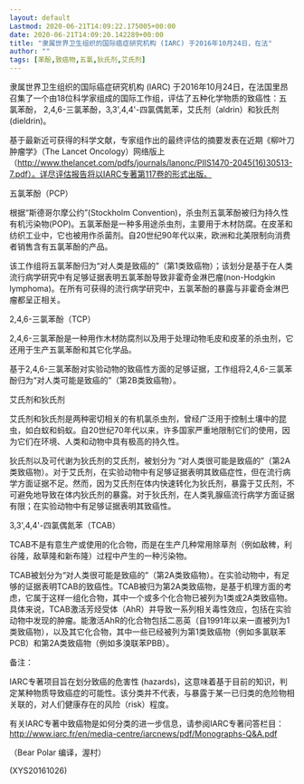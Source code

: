 ```yaml
---
layout: default
Lastmod: 2020-06-21T14:09:22.175005+00:00
date: 2020-06-21T14:09:20.142289+00:00
title: "隶属世界卫生组织的国际癌症研究机构 (IARC) 于2016年10月24日，在法"
author: ""
tags: [苯酚,致癌物,五氯,狄氏剂,艾氏剂]
---
```


隶属世界卫生组织的国际癌症研究机构 (IARC) 于2016年10月24日，在法国里昂召集了一个由18位科学家组成的国际工作组，评估了五种化学物质的致癌性：五氯苯酚， 2,4,6-三氯苯酚，3,3',4,4'-四氯偶氮苯，艾氏剂（aldrin）和狄氏剂(dieldrin)。

基于最新近可获得的科学文献，专家组作出的最终评估的摘要发表在近期《柳叶刀肿瘤学》（The Lancet Oncology）网络版上（http://www.thelancet.com/pdfs/journals/lanonc/PIIS1470-2045(16)30513-7.pdf）。详尽评估报告将以IARC专著第117卷的形式出版。

五氯苯酚（PCP）

根据“斯德哥尔摩公约”(Stockholm Convention)，杀虫剂五氯苯酚被归为持久性有机污染物(POP)。五氯苯酚是一种多用途杀虫剂，主要用于木材防腐。在皮革和纺织工业中，它也被用作杀菌剂。自20世纪90年代以来，欧洲和北美限制向消费者销售含有五氯苯酚的产品。

该工作组将五氯苯酚归为“对人类是致癌的”（第1类致癌物）；该划分是基于在人类流行病学研究中有足够证据表明五氯苯酚导致非霍奇金淋巴瘤(non-Hodgkin lymphoma)。在所有可获得的流行病学研究中，五氯苯酚的暴露与非霍奇金淋巴瘤都呈正相关。

2,4,6-三氯苯酚（TCP）

2,4,6-三氯苯酚是一种用作木材防腐剂以及用于处理动物毛皮和皮革的杀虫剂，它还用于生产五氯苯酚和其它化学品。

基于2,4,6-三氯苯酚对实验动物的致癌性方面的足够证据，工作组将2,4,6-三氯苯酚归为“对人类可能是致癌的”（第2B类致癌物）。

艾氏剂和狄氏剂

艾氏剂和狄氏剂是两种密切相关的有机氯杀虫剂，曾经广泛用于控制土壤中的昆虫，如白蚁和蚂蚁。自20世纪70年代以来，许多国家严重地限制它们的使用，因为它们在环境、人类和动物中具有极高的持久性。

狄氏剂以及可代谢为狄氏剂的艾氏剂，被划分为 “对人类很可能是致癌的”（第2A类致癌物）。对于艾氏剂，在实验动物中有足够证据表明其致癌症性，但在流行病学方面证据不足。然而，因为艾氏剂在体内快速转化为狄氏剂，暴露于艾氏剂，不可避免地导致在体内狄氏剂的暴露。对于狄氏剂，在人类乳腺癌流行病学方面证据有限；在实验动物中有足够证据表明其致癌性。

3,3',4,4'-四氯偶氮苯（TCAB）

TCAB不是有意生产或使用的化合物，而是在生产几种常用除草剂（例如敌稗，利谷隆，敌草隆和新布隆）过程中产生的一种污染物。

TCAB被划分为“对人类很可能是致癌的”（第2A类致癌物）。在实验动物中，有足够的证据表明TCAB的致癌性。TCAB被归为第2A类致癌物，是基于机理方面的考虑，它属于这样一组化合物，其中一个或多个化合物已被列为1类或2A类致癌物。具体来说，TCAB激活芳烃受体（AhR）并导致一系列相关毒性效应，包括在实验动物中发现的肿瘤。能激活AhR的化合物包括二恶英（自1991年以来一直被列为1类致癌物），以及其它化合物，其中一些已经被列为第1类致癌物（例如多氯联苯PCB）和第2A类致癌物（例如多溴联苯PBB）。

备注：

IARC专著项目旨在划分致癌的危害性 (hazards)，这意味着基于目前的知识，判定某种物质导致癌症的可能性。该分类并不代表，与暴露于某一已归类的危险物相关联的，对人们健康存在的风险（risk）程度。

有关IARC专著中致癌物是如何分类的进一步信息，请参阅IARC专著问答栏目：　　http://www.iarc.fr/en/media-centre/iarcnews/pdf/Monographs-Q&A.pdf

（Bear Polar 编译，渥村）

(XYS20161026)

